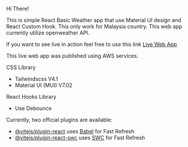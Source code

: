 Hi There!

This is simple React Basic Weather app that use Material UI design and React Custom Hook. 
This only work for Malaysia country. This web app currently utilize openweather API. 

If you want to see live in action feel free to use this link 
[Live Web App](https://production.d1ddn1dm0dm61h.amplifyapp.com/)

This live web app was published using AWS services. 

CSS Library 
- Tailwindscss V4.1  
- Material UI (MUI) V7.02

React Hooks Library 
- Use Debounce 

Currently, two official plugins are available:

- [@vitejs/plugin-react](https://github.com/vitejs/vite-plugin-react/blob/main/packages/plugin-react) uses [Babel](https://babeljs.io/) for Fast Refresh
- [@vitejs/plugin-react-swc](https://github.com/vitejs/vite-plugin-react/blob/main/packages/plugin-react-swc) uses [SWC](https://swc.rs/) for Fast Refresh


